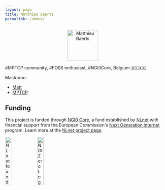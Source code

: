```yaml
---
layout: page
title: Matthieu Baerts
permalink: /about/
---
```


<center><img src="https://avatars.githubusercontent.com/u/768677" width="100" height="100" alt="Matthieu Baerts"></center>

\#MPTCP community, #FOSS enthusiast, #NGI0Core, Belgium 🇧🇪🇦🇺

Mastodon:
- [Matt](https://fosstodon.org/@matttbe)
- [MPTCP](https://social.kernel.org/mptcp)

## Funding

This project is funded through [NGI0 Core](https://nlnet.nl/core), a fund
established by [NLnet](https://nlnet.nl) with financial support from the
European Commission's [Next Generation Internet](https://ngi.eu) program. Learn
more at the [NLnet project page](https://nlnet.nl/project/MPTCP-deployability).

[<img src="https://nlnet.nl/logo/banner.png" alt="NLnet foundation logo" width="20%" />](https://nlnet.nl)
[<img src="https://nlnet.nl/image/logos/NGI0_tag.svg" alt="NGI Zero Logo" width="20%" />](https://nlnet.nl/core)
